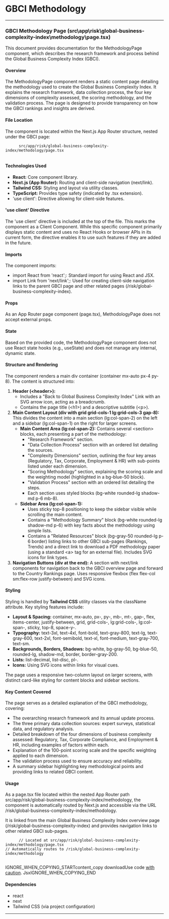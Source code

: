 # GBCI Methodology

***

### GBCI Methodology Page (src\app\risk\global-business-complexity-index\methodology\page.tsx)

This document provides documentation for the MethodologyPage component, which describes the research framework and process behind the Global Business Complexity Index (GBCI).

#### Overview

The MethodologyPage component renders a static content page detailing the methodology used to create the Global Business Complexity Index. It explains the research framework, data collection process, the four key dimensions of complexity assessed, the scoring methodology, and the validation process. The page is designed to provide transparency on how the GBCI rankings and insights are derived.

#### File Location

The component is located within the Next.js App Router structure, nested under the GBCI page:

```
      src/app/risk/global-business-complexity-index/methodology/page.tsx
    
```

#### Technologies Used

* **React:** Core component library.
* **Next.js (App Router):** Routing and client-side navigation (next/link).
* **Tailwind CSS:** Styling and layout via utility classes.
* **TypeScript:** Provides type safety (indicated by .tsx extension).
* 'use client': Directive allowing for client-side features.

#### 'use client' Directive

The 'use client' directive is included at the top of the file. This marks the component as a Client Component. While this specific component primarily displays static content and uses no React Hooks or browser APIs in its current form, the directive enables it to use such features if they are added in the future.

#### Imports

The component imports:

* import React from 'react';: Standard import for using React and JSX.
* import Link from 'next/link';: Used for creating client-side navigation links to the parent GBCI page and other related pages (/risk/global-business-complexity-index).

#### Props

As an App Router page component (page.tsx), MethodologyPage does not accept external props.

#### State

Based on the provided code, the MethodologyPage component does not use React state hooks (e.g., useState) and does not manage any internal, dynamic state.

#### Structure and Rendering

The component renders a main div container (container mx-auto px-4 py-8). The content is structured into:

1. **Header (\<header>):**
   * Includes a "Back to Global Business Complexity Index" Link with an SVG arrow icon, acting as a breadcrumb.
   * Contains the page title (\<h1>) and a descriptive subtitle (\<p>).
2. **Main Content Layout (div with grid grid-cols-1 lg:grid-cols-3 gap-8):** This divides the content into a main section (lg:col-span-2) on the left and a sidebar (lg:col-span-1) on the right for larger screens.
   * **Main Content Area (lg:col-span-2):** Contains several \<section> blocks, each presenting a part of the methodology:
     * "Research Framework" section.
     * "Data Collection Process" section with an ordered list detailing the sources.
     * "Complexity Dimensions" section, outlining the four key areas (Regulatory, Tax, Corporate, Employment & HR) with sub-points listed under each dimension.
     * "Scoring Methodology" section, explaining the scoring scale and the weighting model (highlighted in a bg-blue-50 block).
     * "Validation Process" section with an ordered list detailing the steps.
     * Each section uses styled blocks (bg-white rounded-lg shadow-md p-6 mb-8).
   * **Sidebar Area (lg:col-span-1):**
     * Uses sticky top-8 positioning to keep the sidebar visible while scrolling the main content.
     * Contains a "Methodology Summary" block (bg-white rounded-lg shadow-md p-6) with key facts about the methodology using simple lists.
     * Contains a "Related Resources" block (bg-gray-50 rounded-lg p-6 border) listing links to other GBCI sub-pages (Rankings, Trends) and a direct link to download a PDF methodology paper (using a standard \<a> tag for an external file). Includes SVG icons for link types.
3. **Navigation Buttons (div at the end):** A section with next/link components for navigation back to the GBCI overview page and forward to the Country Rankings page. Uses responsive flexbox (flex flex-col sm:flex-row justify-between) and SVG icons.

#### Styling

Styling is handled by **Tailwind CSS** utility classes via the className attribute. Key styling features include:

* **Layout & Spacing:** container, mx-auto, px-, py-, mb-, mt-, gap-, flex, items-center, justify-between, grid, grid-cols-, lg:grid-cols-, lg:col-span-, sticky, top-8, space-y-.
* **Typography:** text-3xl, text-4xl, font-bold, text-gray-800, text-lg, text-gray-600, text-2xl, font-semibold, text-xl, font-medium, text-gray-700, text-sm.
* **Backgrounds, Borders, Shadows:** bg-white, bg-gray-50, bg-blue-50, rounded-lg, shadow-md, border, border-gray-200.
* **Lists:** list-decimal, list-disc, pl-.
* **Icons:** Using SVG icons within links for visual cues.

The page uses a responsive two-column layout on larger screens, with distinct card-like styling for content blocks and sidebar sections.

#### Key Content Covered

The page serves as a detailed explanation of the GBCI methodology, covering:

* The overarching research framework and its annual update process.
* The three primary data collection sources: expert surveys, statistical data, and regulatory analysis.
* Detailed breakdown of the four dimensions of business complexity assessed: Regulatory, Tax, Corporate Compliance, and Employment & HR, including examples of factors within each.
* Explanation of the 100-point scoring scale and the specific weighting applied to each dimension.
* The validation process used to ensure accuracy and reliability.
* A summary sidebar highlighting key methodological points and providing links to related GBCI content.

#### Usage

As a page.tsx file located within the nested App Router path src/app/risk/global-business-complexity-index/methodology, the component is automatically routed by Next.js and accessible via the URL /risk/global-business-complexity-index/methodology.

It is linked from the main Global Business Complexity Index overview page (/risk/global-business-complexity-index) and provides navigation links to other related GBCI sub-pages.

```
      // Located at src/app/risk/global-business-complexity-index/methodology/page.tsx
// Automatically routes to /risk/global-business-complexity-index/methodology
    
```

IGNORE\_WHEN\_COPYING\_STARTcontent\_copy  downloadUse code [with caution](https://support.google.com/legal/answer/13505487). JsxIGNORE\_WHEN\_COPYING\_END

#### Dependencies

* react
* next
* Tailwind CSS (via project configuration)

***

